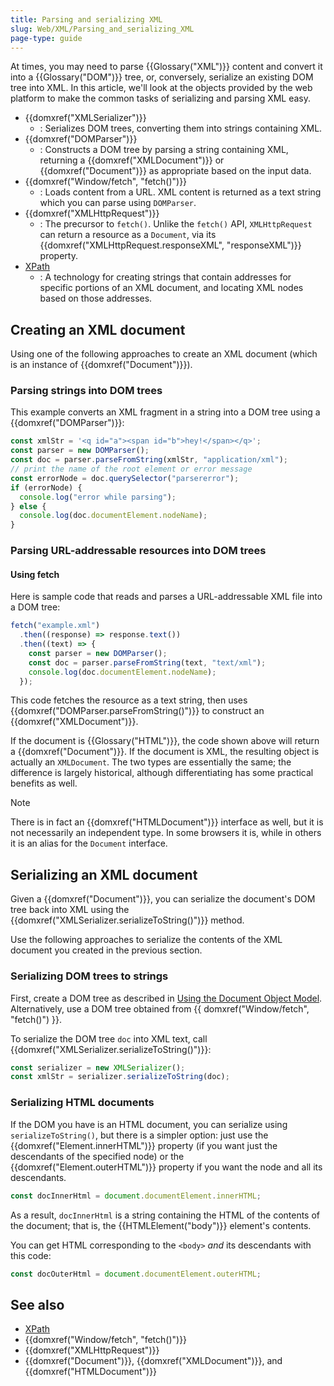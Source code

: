 ```yaml
---
title: Parsing and serializing XML
slug: Web/XML/Parsing_and_serializing_XML
page-type: guide
---
```




At times, you may need to parse {{Glossary("XML")}} content and convert it into a {{Glossary("DOM")}} tree, or, conversely, serialize an existing DOM tree into XML. In this article, we'll look at the objects provided by the web platform to make the common tasks of serializing and parsing XML easy.

- {{domxref("XMLSerializer")}}
  - : Serializes DOM trees, converting them into strings containing XML.
- {{domxref("DOMParser")}}
  - : Constructs a DOM tree by parsing a string containing XML, returning a {{domxref("XMLDocument")}} or {{domxref("Document")}} as appropriate based on the input data.
- {{domxref("Window/fetch", "fetch()")}}
  - : Loads content from a URL. XML content is returned as a text string which you can parse using `DOMParser`.
- {{domxref("XMLHttpRequest")}}
  - : The precursor to `fetch()`. Unlike the `fetch()` API, `XMLHttpRequest` can return a resource as a `Document`, via its {{domxref("XMLHttpRequest.responseXML", "responseXML")}} property.
- [XPath](/Web/XPath)
  - : A technology for creating strings that contain addresses for specific portions of an XML document, and locating XML nodes based on those addresses.

## Creating an XML document

Using one of the following approaches to create an XML document (which is an instance of {{domxref("Document")}}).

### Parsing strings into DOM trees

This example converts an XML fragment in a string into a DOM tree using a {{domxref("DOMParser")}}:

```js
const xmlStr = '<q id="a"><span id="b">hey!</span></q>';
const parser = new DOMParser();
const doc = parser.parseFromString(xmlStr, "application/xml");
// print the name of the root element or error message
const errorNode = doc.querySelector("parsererror");
if (errorNode) {
  console.log("error while parsing");
} else {
  console.log(doc.documentElement.nodeName);
}
```

### Parsing URL-addressable resources into DOM trees

#### Using fetch

Here is sample code that reads and parses a URL-addressable XML file into a DOM tree:

```js
fetch("example.xml")
  .then((response) => response.text())
  .then((text) => {
    const parser = new DOMParser();
    const doc = parser.parseFromString(text, "text/xml");
    console.log(doc.documentElement.nodeName);
  });
```

This code fetches the resource as a text string, then uses {{domxref("DOMParser.parseFromString()")}} to construct an {{domxref("XMLDocument")}}.

If the document is {{Glossary("HTML")}}, the code shown above will return a {{domxref("Document")}}. If the document is XML, the resulting object is actually an `XMLDocument`. The two types are essentially the same; the difference is largely historical, although differentiating has some practical benefits as well.

> [!NOTE]
> There is in fact an {{domxref("HTMLDocument")}} interface as well, but it is not necessarily an independent type. In some browsers it is, while in others it is an alias for the `Document` interface.

## Serializing an XML document

Given a {{domxref("Document")}}, you can serialize the document's DOM tree back into XML using the {{domxref("XMLSerializer.serializeToString()")}} method.

Use the following approaches to serialize the contents of the XML document you created in the previous section.

### Serializing DOM trees to strings

First, create a DOM tree as described in [Using the Document Object Model](/Web/API/Document_Object_Model/Using_the_Document_Object_Model). Alternatively, use a DOM tree obtained from {{ domxref("Window/fetch", "fetch()") }}.

To serialize the DOM tree `doc` into XML text, call {{domxref("XMLSerializer.serializeToString()")}}:

```js
const serializer = new XMLSerializer();
const xmlStr = serializer.serializeToString(doc);
```

### Serializing HTML documents

If the DOM you have is an HTML document, you can serialize using `serializeToString()`, but there is a simpler option: just use the {{domxref("Element.innerHTML")}} property (if you want just the descendants of the specified node) or the {{domxref("Element.outerHTML")}} property if you want the node and all its descendants.

```js
const docInnerHtml = document.documentElement.innerHTML;
```

As a result, `docInnerHtml` is a string containing the HTML of the contents of the document; that is, the {{HTMLElement("body")}} element's contents.

You can get HTML corresponding to the `<body>` _and_ its descendants with this code:

```js
const docOuterHtml = document.documentElement.outerHTML;
```

## See also

- [XPath](/Web/XPath)
- {{domxref("Window/fetch", "fetch()")}}
- {{domxref("XMLHttpRequest")}}
- {{domxref("Document")}}, {{domxref("XMLDocument")}}, and {{domxref("HTMLDocument")}}
